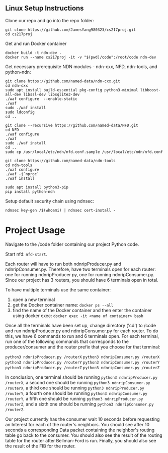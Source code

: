 ## Linux Setup Instructions

Clone our repo and go into the repo folder:
```
git clone https://github.com/JamesYang980323/cs217proj.git
cd cs217proj
```

Get and run Docker container
```
docker build -t ndn-dev .
docker run --name cs217proj -it -v "$(pwd)/code":/root/code ndn-dev
```

Get necessary prerequisite NDN modules - ndn-cxx, NFD, ndn-tools, and python-ndn:
```
git clone https://github.com/named-data/ndn-cxx.git
cd ndn-cxx
sudo apt install build-essential pkg-config python3-minimal libboost-all-dev libssl-dev libsqlite3-dev
./waf configure  --enable-static
./waf
sudo ./waf install
sudo ldconfig
cd ..

git clone --recursive https://github.com/named-data/NFD.git
cd NFD
./waf configure
./waf
sudo ./waf install
cd ..
sudo cp /usr/local/etc/ndn/nfd.conf.sample /usr/local/etc/ndn/nfd.conf

git clone https://github.com/named-data/ndn-tools
cd ndn-tools
./waf configure 
./waf -j`nproc`
./waf install

sudo apt install python3-pip
pip install python-ndn
```
Setup default security chain using ndnsec:
```
ndnsec key-gen /$(whoami) | ndnsec cert-install -
```

# Project Usage
Navigate to the /code folder containing our project Python code.

Start nfd:
```nfd-start```.

Each router will have to run both ndnripProducer.py and ndnripConsumer.py.
Therefore, have two terminals open for each router: one for running ndnripProducer.py, one for running ndnripConsumer.py.
Since our project has 3 routers, you should have 6 terminals open in total.

To have multiple terminals use the same container: 
1) open a new terminal
2) get the Docker container name: 
```docker ps --all```
3) find the name of the Docker container and then enter the container using docker exec:
```docker exec -it <name of container> bash```

Once all the terminals have been set up, change directory ('cd') to /code and run ndnripProducer.py and ndnripConsumer.py for each router.
To do this, we have 6 commands to run and 6 terminals open. 
For each terminal, run one of the following commands that corresponds to the producer/consumer and the router prefix that you choose for that terminal:

```python3 ndnripProducer.py /routerX```
```python3 ndnripConsumer.py /routerX```
```python3 ndnripProducer.py /routerY```
```python3 ndnripConsumer.py /routerY```
```python3 ndnripProducer.py /routerZ```
```python3 ndnripConsumer.py /routerZ```

In conclusion, one terminal should be running ```python3 ndnripProducer.py /routerX```, 
a second one should be running ```python3 ndnripConsumer.py /routerX```,
a third one should be running ```python3 ndnripProducer.py /routerY```,
a fourth one should be running ```python3 ndnripConsumer.py /routerY```,
a fifth one should be running ```python3 ndnripProducer.py /routerZ```,
and a sixth one should be running ```python3 ndnripConsumer.py /routerZ```.

Our project currently has the consumer wait 10 seconds before requesting an Interest for each of the router's neighbors.
You should see after 10 seconds a corresponding Data packet containing the neighbor's routing table go back to the consumer.
You should also see the result of the routing table for the router after Bellman-Ford is run.
Finally, you should also see the result of the FIB for the router.
